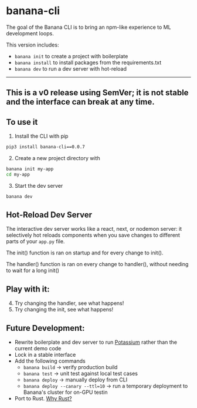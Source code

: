 # banana-cli

The goal of the Banana CLI is to bring an npm-like experience to ML development loops. 

This version includes:
- `banana init` to create a project with boilerplate
- `banana install` to install packages from the requirements.txt
- `banana dev` to run a dev server with hot-reload

---
This is a v0 release using SemVer; it is not stable and the interface can break at any time.
---

## To use it

1. Install the CLI with pip
```bash
pip3 install banana-cli==0.0.7
```

2. Create a new project directory with 
```bash
banana init my-app
cd my-app
```
3. Start the dev server
```bash
banana dev
```

## Hot-Reload Dev Server

The interactive dev server works like a react, next, or nodemon server: it selectively hot reloads components when you save changes to different parts of your `app.py` file.

The init() function is ran on startup and for every change to init().

The handler() function is ran on every change to handler(), without needing to wait for a long init()

## Play with it:

4. Try changing the handler, see what happens!
5. Try changing the init, see what happens!

## Future Development:
- Rewrite boilerplate and dev server to run [Potassium](https://github.com/bananaml/potassium) rather than the current demo code
- Lock in a stable interface
- Add the following commands
  - `banana build` -> verify production build
  - `banana test` -> unit test against local test cases
  - `banana deploy` -> manually deploy from CLI
  - `banana deploy --canary --ttl=10` -> run a temporary deployment to Banana's cluster for on-GPU testin
- Port to Rust. [Why Rust?](https://giphy.com/gifs/aFbTasXn1GINgiEbzr)
